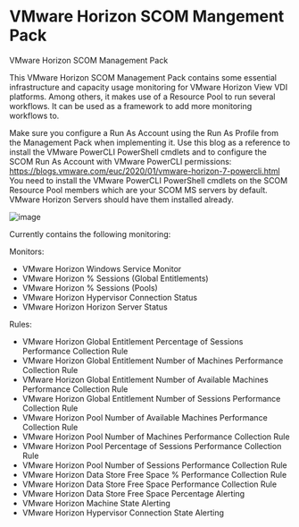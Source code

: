 # VMware Horizon SCOM Mangement Pack
VMware Horizon SCOM Management Pack

This VMware Horizon SCOM Management Pack contains some essential infrastructure and capacity usage monitoring for VMware Horizon View VDI platforms. Among others, it makes use of a Resource Pool to run several workflows. It can be used as a framework to add more monitoring workflows to.

Make sure you configure a Run As Account using the Run As Profile from the Management Pack when implementing it. Use this blog as a reference to install the VMware PowerCLI PowerShell cmdlets and to configure the SCOM Run As Account with VMware PowerCLI permissions: https://blogs.vmware.com/euc/2020/01/vmware-horizon-7-powercli.html You need to install the VMware PowerCLI PowerShell cmdlets on the SCOM Resource Pool members which are your SCOM MS servers by default. VMware Horizon Servers should have them installed already.

![image](https://user-images.githubusercontent.com/76749035/154802989-481c4e6d-012d-4b43-a27c-ccbbf539e4d7.png)

Currently contains the following monitoring:

Monitors:
* VMware Horizon Windows Service Monitor
* VMware Horizon % Sessions (Global Entitlements)
* VMware Horizon % Sessions (Pools)
* VMware Horizon Hypervisor Connection Status
* VMware Horizon Horizon Server Status

Rules:
* VMware Horizon Global Entitlement Percentage of Sessions Performance Collection Rule
* VMware Horizon Global Entitlement Number of Machines Performance Collection Rule
* VMware Horizon Global Entitlement Number of Available Machines Performance Collection Rule
* VMware Horizon Global Entitlement Number of Sessions Performance Collection Rule
* VMware Horizon Pool Number of Available Machines Performance Collection Rule
* VMware Horizon Pool Number of Machines Performance Collection Rule
* VMware Horizon Pool Percentage of Sessions Performance Collection Rule
* VMware Horizon Pool Number of Sessions Performance Collection Rule
* VMware Horizon Data Store Free Space % Performance Collection Rule
* VMware Horizon Data Store Free Space Performance Collection Rule
* VMware Horizon Data Store Free Space Percentage Alerting
* VMware Horizon Machine State Alerting
* VMware Horizon Hypervisor Connection State Alerting
